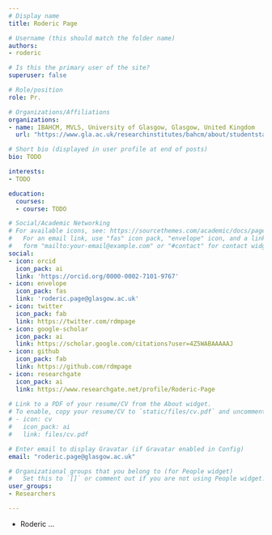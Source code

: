 ```yaml
---
# Display name
title: Roderic Page

# Username (this should match the folder name)
authors:
- roderic

# Is this the primary user of the site?
superuser: false

# Role/position
role: Pr.

# Organizations/Affiliations
organizations:
- name: IBAHCM, MVLS, University of Glasgow, Glasgow, United Kingdom
  url: "https://www.gla.ac.uk/researchinstitutes/bahcm/about/studentstaff/"

# Short bio (displayed in user profile at end of posts)
bio: TODO

interests:
- TODO

education:
  courses:
  - course: TODO

# Social/Academic Networking
# For available icons, see: https://sourcethemes.com/academic/docs/page-builder/#icons
#   For an email link, use "fas" icon pack, "envelope" icon, and a link in the
#   form "mailto:your-email@example.com" or "#contact" for contact widget.
social:
- icon: orcid
  icon_pack: ai
  link: 'https://orcid.org/0000-0002-7101-9767'
- icon: envelope
  icon_pack: fas
  link: 'roderic.page@glasgow.ac.uk'
- icon: twitter
  icon_pack: fab
  link: https://twitter.com/rdmpage
- icon: google-scholar
  icon_pack: ai
  link: https://scholar.google.com/citations?user=4Z5WABAAAAAJ
- icon: github
  icon_pack: fab
  link: https://github.com/rdmpage
- icon: researchgate
  icon_pack: ai
  link: https://www.researchgate.net/profile/Roderic-Page
  
# Link to a PDF of your resume/CV from the About widget.
# To enable, copy your resume/CV to `static/files/cv.pdf` and uncomment the lines below.
# - icon: cv
#   icon_pack: ai
#   link: files/cv.pdf

# Enter email to display Gravatar (if Gravatar enabled in Config)
email: "roderic.page@glasgow.ac.uk"

# Organizational groups that you belong to (for People widget)
#   Set this to `[]` or comment out if you are not using People widget.
user_groups:
- Researchers

---
```


- Roderic ...
